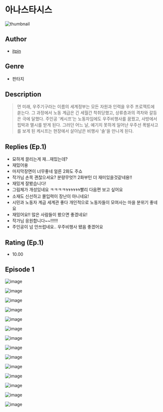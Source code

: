 # 아나스타시스
![thumbnail](https://image-comic.pstatic.net/user_contents_data/challenge_comic/2023/05/24/367013/upload_3978707277744124004_480x623.jpeg)

## Author
- [itpin](https://comic.naver.com/artistTitle?id=367013)

## Genre
- 판타지

## Description
> 먼 미래, 우주기구라는 이름의 세계정부는 모든 자원과 인력을 우주 프로젝트에 쏟는다. 그 과정에서 노동 계급은 긴 세월간 착취당했고, 상류층과의 격차와 갈등은 극에 달했다. 주인공 '케시프'는 노동자임에도 우주비행사를 꿈꿨고, 사방에서 핍박과 멸시를 받게 된다. 그러던 어느 날, 예기치 못하게 일어난 우주선 폭발사고를 보게 된 케시프는 현장에서 살아남은 비행사 '솔'을 만나게 된다.

## Replies (Ep.1)
- 묘하게 끌리는게 재...재밌는데?
- 재밌어용
- 마지막장면이 너무좋네 얼른 2화도 주쇼
- 작가님 손목 괜찮으셔요? 분량무엇?! 2화부턴 더 재미있을것같네용!!
- 재밌게 잘봤습니다!
- 그림체가 개성있네요 ㅋㅋㅋㅋᱍᱍᱍᱍᱍᱍ빨리 다음편 보고 싶어요
- 소재도 신선하고 몰입력이 장난이 아니네요!
- 시민과 노동자 계급 세계관 좋다 개인적으로 노동자들이 모여사는 마을 분위기 좋네요
- 재밌어요!! 많은 사람들이 봤으면 좋겠네요!
- 작가님 응원합니다~~!!!!!!
- 주인공이 넘 안쓰럽네요.. 우주비행사 됐음 좋겠어요

## Rating (Ep.1)
- 10.00

## Episode 1
![image](https://image-comic.pstatic.net/user_contents_data/challenge_comic/2023/05/24/367013/upload_3977635476543988787.jpeg)

![image](https://image-comic.pstatic.net/user_contents_data/challenge_comic/2023/05/24/367013/upload_3689404903575336496.jpeg)

![image](https://image-comic.pstatic.net/user_contents_data/challenge_comic/2023/05/24/367013/upload_4051378411450491236.jpeg)

![image](https://image-comic.pstatic.net/user_contents_data/challenge_comic/2023/05/24/367013/upload_3630241282379572577.jpeg)

![image](https://image-comic.pstatic.net/user_contents_data/challenge_comic/2023/05/24/367013/upload_7148401603297699429.jpeg)

![image](https://image-comic.pstatic.net/user_contents_data/challenge_comic/2023/05/24/367013/upload_7306637620798513974.jpeg)

![image](https://image-comic.pstatic.net/user_contents_data/challenge_comic/2023/05/24/367013/upload_7148167196884219189.jpeg)

![image](https://image-comic.pstatic.net/user_contents_data/challenge_comic/2023/05/24/367013/upload_3906644418042672484.jpeg)

![image](https://image-comic.pstatic.net/user_contents_data/challenge_comic/2023/05/24/367013/upload_7233736722887292727.jpeg)

![image](https://image-comic.pstatic.net/user_contents_data/challenge_comic/2023/05/24/367013/upload_7234526150724642356.jpeg)

![image](https://image-comic.pstatic.net/user_contents_data/challenge_comic/2023/05/24/367013/upload_4062590139960997428.jpeg)

![image](https://image-comic.pstatic.net/user_contents_data/challenge_comic/2023/05/24/367013/upload_7075828139862536803.jpeg)

![image](https://image-comic.pstatic.net/user_contents_data/challenge_comic/2023/05/24/367013/upload_3486687936125363810.jpeg)

![image](https://image-comic.pstatic.net/user_contents_data/challenge_comic/2023/05/24/367013/upload_3703474232067961398.jpeg)
